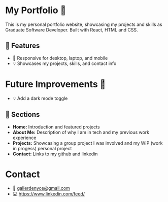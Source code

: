 # My Portfolio 🌟
This is my personal portfolio website, showcasing my projects and skills as Graduate Software Developer.
Built with React, HTML and CSS.

## 🚀 Features
- 📱 Responsive for desktop, laptop, and mobile
- 💡 Showcases my projects, skills, and contact info

# Future Improvements 🔮
- 💡 Add a dark mode toggle

## 📌 Sections
- **Home:** Introduction and featured projects  
- **About Me:** Description of why I am in tech and my previous work experience 
- **Projects:** Showcasing a group project I was involved and my WIP (work in progess) personal project
- **Contact:** Links to my github and linkedin

# Contact
- 📧 gallerdenyce@gmail.com
- 💻 https://www.linkedin.com/feed/